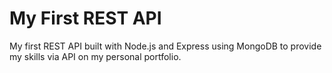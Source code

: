 # My First REST API


My first REST API built with Node.js and Express using MongoDB to provide my skills via API on my personal portfolio.
